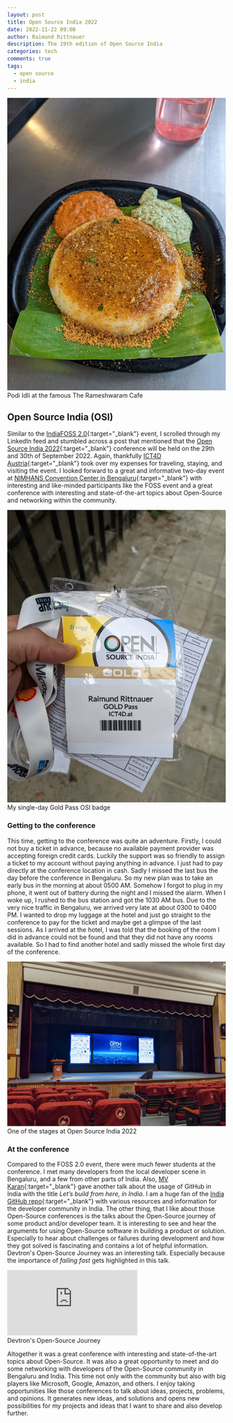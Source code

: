 ```yaml
---
layout: post
title: Open Source India 2022
date: 2022-11-22 09:00
author: Raimund Rittnauer
description: The 19th edition of Open Source India
categories: tech
comments: true
tags:
  - open source
  - india
---
```


<div class="img_row">
  <a href="/assets/img/2022-11-22-open-source-india-2022/podi-idli.jpg" target="_blank">
    <img class="col three" src="/assets/img/2022-11-22-open-source-india-2022/podi-idli.jpg">
  </a>
</div>
<div class="col three caption">
	Podi Idli at the famous The Rameshwaram Cafe
</div>

## Open Source India (OSI)

Similar to the [IndiaFOSS 2.0](https://fossunited.org/){:target="_blank"} event, I scrolled through my LinkedIn feed and stumbled across a post that mentioned that the [Open Source India 2022](https://www.opensourceindia.in/){:target="_blank"} conference will be held on the 29th and 30th of September 2022. Again, thankfully [ICT4D Austria](https://www.ict4d.at/){:target="_blank"} took over my expenses for traveling, staying, and visiting the event. I looked forward to a great and informative two-day event at [NIMHANS Convention Center in Bengaluru](https://goo.gl/maps/BHFmB6cVzHEuej5d9){:target="_blank"} with interesting and like-minded participants like the FOSS event and a great conference with interesting and state-of-the-art topics about Open-Source and networking within the community.

<div class="img_row">
  <a href="/assets/img/2022-11-22-open-source-india-2022/osi-badge.jpg" target="_blank">
    <img class="col three" src="/assets/img/2022-11-22-open-source-india-2022/osi-badge.jpg">
  </a>
</div>
<div class="col three caption">
	My single-day Gold Pass OSI badge
</div>

### Getting to the conference

This time, getting to the conference was quite an adventure. Firstly, I could not buy a ticket in advance, because no available payment provider was accepting foreign credit cards. Luckily the support was so friendly to assign a ticket to my account without paying anything in advance. I just had to pay directly at the conference location in cash. Sadly I missed the last bus the day before the conference in Bengaluru. So my new plan was to take an early bus in the morning at about 0500 AM. Somehow I forgot to plug in my phone, it went out of battery during the night and I missed the alarm. When I woke up, I rushed to the bus station and got the 1030 AM bus. Due to the very nice traffic in Bengaluru, we arrived very late at about 0300 to 0400 PM. I wanted to drop my luggage at the hotel and just go straight to the conference to pay for the ticket and maybe get a glimpse of the last sessions. As I arrived at the hotel, I was told that the booking of the room I did in advance could not be found and that they did not have any rooms available. So I had to find another hotel and sadly missed the whole first day of the conference.

<div class="img_row">
  <a href="/assets/img/2022-11-22-open-source-india-2022/osi.jpg" target="_blank">
    <img class="col three" src="/assets/img/2022-11-22-open-source-india-2022/osi.jpg">
  </a>
</div>
<div class="col three caption">
  One of the stages at Open Source India 2022
</div>

### At the conference

Compared to the FOSS 2.0 event, there were much fewer students at the conference. I met many developers from the local developer scene in Bengaluru, and a few from other parts of India. Also, [MV Karan](https://github.com/mvkaran){:target="_blank"} gave another talk about the usage of GitHub in India with the title _Let’s build from here, in India_. I am a huge fan of the [India GitHub repo](https://github.com/github/india){:target="_blank"} with various resources and information for the developer community in India. The other thing, that I like about those Open-Source conferences is the talks about the Open-Source journey of some product and/or developer team. It is interesting to see and hear the arguments for using Open-Source software in building a product or solution. Especially to hear about challenges or failures during development and how they got solved is fascinating and contains a lot of helpful information. Devtron's Open-Source Journey was an interesting talk. Especially because the importance of _failing fast_ gets highlighted in this talk.

<div class="img_row">
  <iframe class="col three" src="https://www.youtube.com/embed/FG741w8N2yI" title="YouTube video player" frameborder="0" allow="accelerometer; autoplay; clipboard-write; encrypted-media; gyroscope; picture-in-picture" allowfullscreen></iframe>
</div>
<div class="col three caption">
  Devtron's Open-Source Journey
</div>

Altogether it was a great conference with interesting and state-of-the-art topics about Open-Source. It was also a great opportunity to meet and do some networking with developers of the Open-Source community in Bengaluru and India. This time not only with the community but also with big players like Microsoft, Google, Amazon, and others. I enjoy taking opportunities like those conferences to talk about ideas, projects, problems, and opinions. It generates new ideas, and solutions and opens new possibilities for my projects and ideas that I want to share and also develop further.